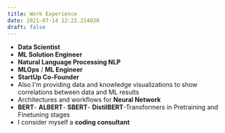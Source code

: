 ```yaml
--- 
title: Work Experience 
date: 2021-07-14 12:22.214030
draft: false
---
```



* **Data Scientist**
* **ML Solution Engineer**
* **Natural Language Processing NLP**
* **MLOps** / **ML Engineer**
* **StartUp Co-Founder**
* Also I'm providing data and knowledge visualizations to show correlations between data and ML results
* Architectures and workflows for **Neural Network**
* **BERT**- **ALBERT**- **SBERT**- **DistilBERT**-Transformers in Pretraining and Finetuning stages
* I consider myself a **coding consultant**
